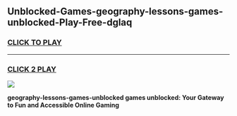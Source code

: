 
## Unblocked-Games-geography-lessons-games-unblocked-Play-Free-dglaq
<h3>
<a href="https://premium76.site?title=geography-lessons-games-unblocked&ref=15A">CLICK TO PLAY</a></h3>
<hr>

<h3>
<a href="https://premium76.site?title=geography-lessons-games-unblocked&ref=15A">CLICK 2 PLAY</a>
  
</h3>

<a href="https://premium76.site?title=geography-lessons-games-unblocked&ref=15A"><img src="https://clearcache.store/games.png"></a>


**geography-lessons-games-unblocked games unblocked: Your Gateway to Fun and Accessible Online Gaming**
